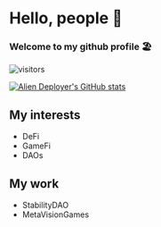 # Hello, people 👋
### Welcome to my github profile :beach_umbrella:
![visitors](https://visitor-badge.deta.dev/badge?page_id=a17/a17)

[![Alien Deployer's GitHub stats](https://github-readme-stats.vercel.app/api?username=a17&hide=stars&count_private=true&theme=blue-green)](https://github.com/anuraghazra/github-readme-stats)

## My interests
* DeFi
* GameFi
* DAOs

## My work
* StabilityDAO
* MetaVisionGames

<!--
**a17/a17** is a ✨ _special_ ✨ repository because its `README.md` (this file) appears on your GitHub profile.

Here are some ideas to get you started:

- 🔭 I’m currently working on ...
- 🌱 I’m currently learning ...
- 👯 I’m looking to collaborate on ...
- 🤔 I’m looking for help with ...
- 💬 Ask me about ...
- 📫 How to reach me: ...
- 😄 Pronouns: ...
- ⚡ Fun fact: ...
-->
